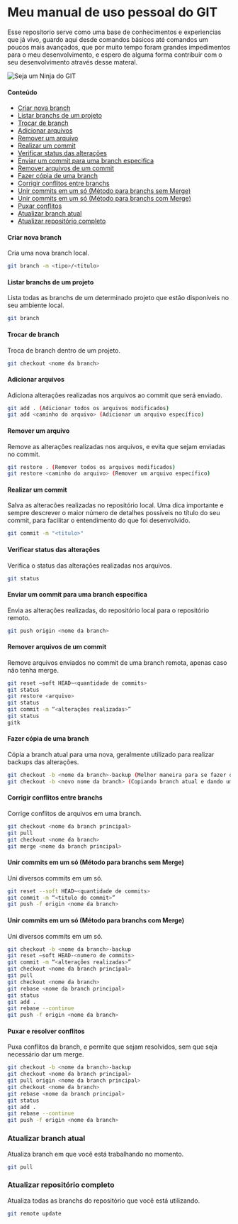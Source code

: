 # Meu manual de uso pessoal do GIT

Esse reposítorio serve como uma base de conhecimentos e experiencias que já vivo, guardo aqui desde comandos básicos até comandos um poucos mais avançados, que por muito tempo foram grandes impedimentos para o meu desenvolvimento, e espero de alguma forma contribuir com o seu desenvolvimento através desse materal.

![Seja um Ninja do GIT](https://blog.da2k.com.br/uploads/2015/07/banner-git-e-github-ninja.jpg)

#### Conteúdo
- [Criar nova branch](#criar-nova-branch)
- [Listar branchs de um projeto](#criar-nova-branch)
- [Trocar de branch](#criar-nova-branch)
- [Adicionar arquivos](#criar-nova-branch)
- [Remover um arquivo](#criar-nova-branch)
- [Realizar um commit](#criar-nova-branch)
- [Verificar status das alterações](#criar-nova-branch)
- [Enviar um commit para uma branch especifica](#criar-nova-branch)
- [Remover arquivos de um commit](#criar-nova-branch)
- [Fazer cópia de uma branch](#criar-nova-branch)
- [Corrigir conflitos entre branchs](#criar-nova-branch)
- [Unir commits em um só (Método para branchs sem Merge)](#criar-nova-branch)
- [Unir commits em um só (Método para branchs com Merge)](#criar-nova-branch)
- [Puxar conflitos](#criar-nova-branch)
- [Atualizar branch atual](#atualizar-branch-atual)
- [Atualizar repositório completo](#atualizar-repositorio-completo)

#### Criar nova branch
Cria uma nova branch local.
```sh
git branch -m <tipo>/<titulo>
```

#### Listar branchs de um projeto
Lista todas as branchs de um determinado projeto que estão disponíveis no seu ambiente local.
```sh
git branch
```

#### Trocar de branch
Troca de branch dentro de um projeto.
```sh
git checkout <nome da branch>
```

#### Adicionar arquivos
Adiciona alterações realizadas nos arquivos ao commit que será enviado.
```sh
git add . (Adicionar todos os arquivos modificados)
git add <caminho do arquivo> (Adicionar um arquivo específico)
```

#### Remover um arquivo
Remove as alterações realizadas nos arquivos, e evita que sejam enviadas no commit.
```sh
git restore . (Remover todos os arquivos modificados)
git restore <caminho do arquivo> (Remover um arquivo específico)
```

#### Realizar um commit
Salva as alteracões realizadas no repositório local. Uma dica importante e sempre descrever o maior número de detalhes possíveis no título do seu commit, para facilitar o entendimento do que foi desenvolvido.
```sh
git commit -m "<titulo>"
```

#### Verificar status das alterações
Verifica o status das alterações realizadas nos arquivos.
```sh
git status
```

#### Enviar um commit para uma branch especifica
Envia as alterações realizadas, do repositório local para o repositório remoto.
```sh
git push origin <nome da branch>
```

#### Remover arquivos de um commit
Remove arquivos enviados no commit de uma branch remota, apenas caso não tenha merge.
```sh
git reset —soft HEAD~<quantidade de commits>
git status
git restore <arquivo>
git status
git commit -m “<alterações realizadas>”
git status
gitk
```

#### Fazer cópia de uma branch
Cópia a branch atual para uma nova, geralmente utilizado para realizar backups das alterações.
```sh
git checkout -b <nome da branch>-backup (Melhor maneira para se fazer o backup de uma branch e manter sua referência)
git checkout -b <novo nome da branch> (Copiando branch atual e dando um novo nome para ela)
```

#### Corrigir conflitos entre branchs
Corrige conflitos de arquivos em uma branch.
```sh
git checkout <nome da branch principal>
git pull
git checkout <nome da branch>
git merge <nome da branch principal>
```

#### Unir commits em um só (Método para branchs sem Merge)
Uni diversos commits em um só.
```sh
git reset --soft HEAD~<quantidade de commits>
git commit -m “<titulo do commit>”
git push -f origin <nome da branch>
```

#### Unir commits em um só (Método para branchs com Merge)
Uni diversos commits em um só.
```sh
git checkout -b <nome da branch>-backup
git reset —soft HEAD-<numero de commits>
git commit -m “<alterações realizadas>”
git checkout <nome da branch principal>
git pull
git checkout <nome da branch>
git rebase <nome da branch principal>
git status
git add .
git rebase --continue
git push -f origin <nome da branch>
```

#### Puxar e resolver conflitos
Puxa conflitos da branch, e permite que sejam resolvidos, sem que seja necessário dar um merge.
```sh
git checkout -b <nome da branch>-backup
git checkout <nome da branch principal>
git pull origin <nome da branch principal>
git checkout <nome da branch>
git rebase <nome da branch principal>
git status
git add .
git rebase --continue
git push -f origin <nome da branch>
```

### Atualizar branch atual
Atualiza branch em que você está trabalhando no momento.
```sh
git pull
```

### Atualizar repositório completo
Atualiza todas as branchs do repositório que você está utilizando.
```sh
git remote update
```
